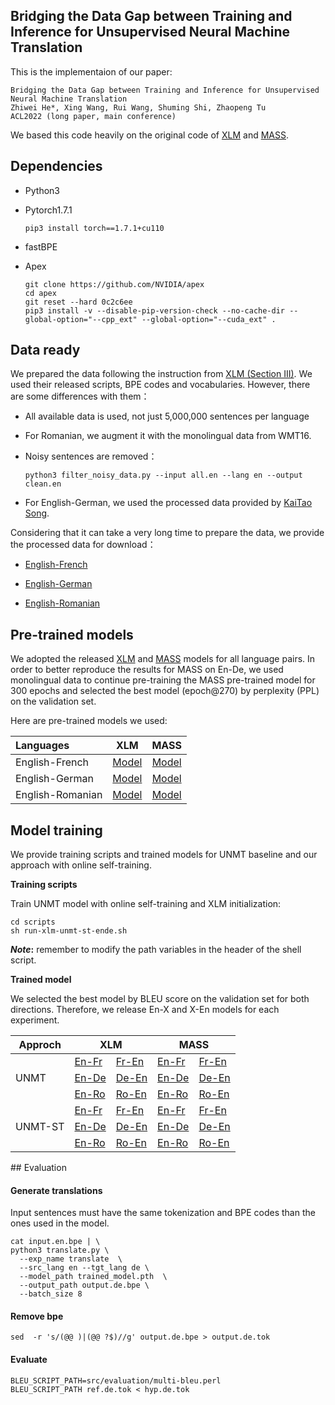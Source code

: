 ## Bridging the Data Gap between Training and Inference for Unsupervised Neural Machine Translation

This is the implementaion of our paper:

```
Bridging the Data Gap between Training and Inference for Unsupervised Neural Machine Translation
Zhiwei He*, Xing Wang, Rui Wang, Shuming Shi, Zhaopeng Tu
ACL2022 (long paper, main conference)
```

We based this code heavily on the original code of [XLM](https://github.com/facebookresearch/XLM) and [MASS](https://github.com/microsoft/MASS).

## Dependencies

* Python3

* Pytorch1.7.1

  ```shell
  pip3 install torch==1.7.1+cu110
  ```

* fastBPE

* Apex

  ```shell
  git clone https://github.com/NVIDIA/apex
  cd apex
  git reset --hard 0c2c6ee
  pip3 install -v --disable-pip-version-check --no-cache-dir --global-option="--cpp_ext" --global-option="--cuda_ext" .
  ```

## Data ready

We prepared the data following the instruction from [XLM (Section III)](https://github.com/facebookresearch/XLM/blob/main/README.md#iii-applications-supervised--unsupervised-mt). We used their released scripts, BPE codes and vocabularies. However, there are some differences with them：

* All available data is used, not just 5,000,000 sentences per language

* For Romanian, we augment it with the monolingual data from WMT16.

* Noisy sentences are removed：

  ```shell
  python3 filter_noisy_data.py --input all.en --lang en --output clean.en
  ```

* For English-German, we used the processed data provided by [KaiTao Song](https://github.com/StillKeepTry).

Considering that it can take a very long time to prepare the data, we provide the processed data for download：

* [English-French](https://drive.google.com/file/d/15OBlFMjuwkbaY47xWdPysMyfpB-CqVoC/view?usp=sharing)

* [English-German](https://drive.google.com/file/d/1W-ngJpUvfRwSmWAUR2GZejMHBlRCMjfS/view?usp=sharing)
* [English-Romanian](https://drive.google.com/file/d/1fTP7PIbebewoLZD1rShFManED9cMysrV/view?usp=sharing)

## Pre-trained models

We adopted the released [XLM](https://github.com/facebookresearch/XLM) and [MASS](https://github.com/microsoft/MASS) models for all language pairs. In order to better reproduce the results for MASS on En-De, we used monolingual data to continue pre-training the MASS pre-trained model for 300 epochs and selected the best model (epoch@270) by perplexity (PPL) on the validation set. 

Here are pre-trained models we used:

| Languages        |                             XLM                              |                             MASS                             |
| :--------------- | :----------------------------------------------------------: | :----------------------------------------------------------: |
| English-French   | [Model](https://dl.fbaipublicfiles.com/XLM/mlm_enfr_1024.pth) | [Model](https://modelrelease.blob.core.windows.net/mass/mass_enfr_1024.pth) |
| English-German   | [Model](https://dl.fbaipublicfiles.com/XLM/mlm_ende_1024.pth) | [Model](https://drive.google.com/file/d/13feylC1qFvG8kcNi-9JXVnzEYo0OouRK/view?usp=sharing) |
| English-Romanian | [Model](https://dl.fbaipublicfiles.com/XLM/mlm_enro_1024.pth) | [Model](https://modelrelease.blob.core.windows.net/mass/mass_enfr_1024.pth) |

## Model training

We provide training scripts and trained models for UNMT baseline and our approach with online self-training.

**Training scripts**

Train UNMT model with online self-training and XLM initialization:

```shell
cd scripts
sh run-xlm-unmt-st-ende.sh
```

***Note*:** remember to modify the path variables in the header of the shell script.

**Trained model**

We selected the best model by BLEU score on the validation set for both directions. Therefore, we release En-X and X-En models for each experiment.

<table>
<thead>
  <tr>
    <th>Approch</th>
    <th colspan="2">XLM</th>
    <th colspan="2">MASS</th>
  </tr>
</thead>
<tbody>
  <tr>
    <td rowspan="3">UNMT</td>
    <td><a href="https://drive.google.com/file/d/1nLmt9zpywKB6jufUCJJPjZlNdJEe1Fmb/view?usp=sharing">En-Fr</a></td><td> 
    <a href="https://drive.google.com/file/d/1IjLb_KEPYYtRUgJtp23qYjIfpVh0kM5X/view?usp=sharing">Fr-En</a></td>
    <td><a href="https://drive.google.com/file/d/1ptyrsi_d3NvznHNX2yR5pDBicyiu0rSI/view?usp=sharing">En-Fr</a></td><td> 
    <a href="https://drive.google.com/file/d/11QkkP736ZJePgCNp0F-2fckQ9t-acSXC/view?usp=sharing">Fr-En</a></td>
  </tr>
  <tr>
    <td><a href="https://drive.google.com/file/d/1TJc4nVNvCsDw-Intr3hVOSjk9_yYY8hk/view?usp=sharing">En-De</a></td><td> 
    <a href="https://drive.google.com/file/d/1kZu9kILPtMw9ULvvGRbWDM7tn0ocWvTj/view?usp=sharing">De-En</a></td>
    <td><a href="https://drive.google.com/file/d/1u-aUk9t2muO25Sot-XBP6uyY3SXY88b4/view?usp=sharing">En-De</a></td><td> 
    <a href="https://drive.google.com/file/d/1lU742bZD1jeMCOhPyXIOQ6lhQ1OgZ9JX/view?usp=sharing">De-En</a></td>
  </tr>
  <tr>
    <td><a href="https://drive.google.com/file/d/1D7z0V-8BNdKMQb1Ci_Pe4ru4lvn562t6/view?usp=sharing">En-Ro</a></td><td> 
    <a href="https://drive.google.com/file/d/10n2vOb543rNvIf1d9woDcFK7UxhTMCrV/view?usp=sharing">Ro-En</a></td>
    <td><a href="https://drive.google.com/file/d/11-Twma-XGrZjzlJCbUncQ6rbxtloD-Fx/view?usp=sharing">En-Ro</a></td><td> 
    <a href="https://drive.google.com/file/d/1H4VY4cvOnrvftmQb9Nn2dTIVz9VmTKEM/view?usp=sharing">Ro-En</a></td>
  </tr>
  <tr>
    <td rowspan="3">UNMT-ST</td>
    <td><a href="https://drive.google.com/file/d/1zH3c9Erf9YU3tSLTbzQTAIz_Cf944BsX/view?usp=sharing">En-Fr</a></td><td> 
    <a href="https://drive.google.com/file/d/1WMYUox0jZWGjshSDLdKzlBy5P0LMVdhi/view?usp=sharing">Fr-En</a></td>
    <td><a href="https://drive.google.com/file/d/190iFbUFJ9vgQPcwUqgNJdUthtLfyX9sM/view?usp=sharing">En-Fr</a></td><td> 
    <a href="https://drive.google.com/file/d/1CmCD4BxogK62C9aforhLPe5xVJ4wSXcv/view?usp=sharing">Fr-En</a></td>
  </tr>
  <tr>
    <td><a href="https://drive.google.com/file/d/1Iw5vPNav07k5th79C8JyrVKCvxzvD3x2/view?usp=sharing">En-De</a></td><td> 
    <a href="https://drive.google.com/file/d/1h9cjSm_2_fIxaiubcYzcFh7-Tqo0f1AV/view?usp=sharing">De-En</a></td>
    <td><a href="https://drive.google.com/file/d/1wBxucr4vQYO0rnE1X3tiX5UkBtmUjhLd/view?usp=sharing">En-De</a></td><td> 
    <a href="https://drive.google.com/file/d/11HA-pHGoHQ8MVI0h8nNbUuHDo7q11pkq/view?usp=sharing">De-En</a></td>
  </tr>
  <tr>
    <td><a href="https://drive.google.com/file/d/1IQwj5dVY50s1plBZsPYkrb6rYk3jXi7x/view?usp=sharing">En-Ro</a></td><td> 
    <a href="https://drive.google.com/file/d/1noiff7a3hstCE10b3Aoxytc6HeChX0Lf/view?usp=sharing">Ro-En</a></td>
    <td><a href="https://drive.google.com/file/d/1vJolxhkAWh1fo3B_emoL3NImblnJpbf7/view?usp=sharing">En-Ro</a></td><td> 
    <a href="https://drive.google.com/file/d/1zNbOo-3Li3j0f6Hq0NN0-9ThcA8e8l4j/view?usp=sharing">Ro-En</a></td>
  </tr>
</tbody>
</table>
## Evaluation

#### Generate translations

Input sentences must have the same tokenization and BPE codes than the ones used in the model.

```shell
cat input.en.bpe | \
python3 translate.py \
  --exp_name translate  \
  --src_lang en --tgt_lang de \
  --model_path trained_model.pth  \
  --output_path output.de.bpe \
  --batch_size 8
```

#### Remove bpe

```shell
sed  -r 's/(@@ )|(@@ ?$)//g' output.de.bpe > output.de.tok
```

#### Evaluate

```shell
BLEU_SCRIPT_PATH=src/evaluation/multi-bleu.perl
BLEU_SCRIPT_PATH ref.de.tok < hyp.de.tok
```
